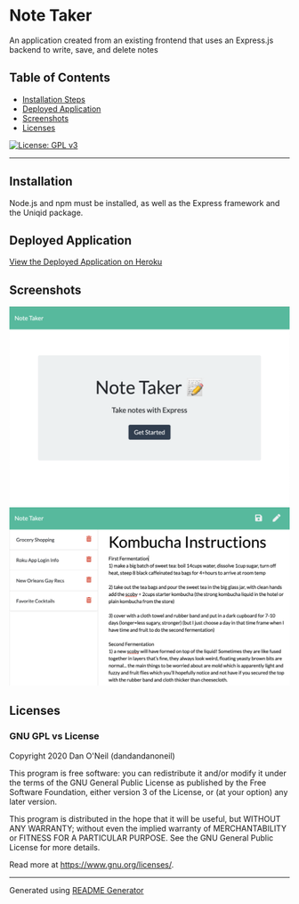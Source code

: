 # Note Taker
An application created from an existing frontend that uses an Express.js backend to write, save, and delete notes

## Table of Contents
- [Installation Steps](#installation)
- [Deployed Application](#deployed-application)
- [Screenshots](#screenshots)
- [Licenses](#licenses)

[![License: GPL v3](https://img.shields.io/badge/License-GPLv3-blue.svg)](https://www.gnu.org/licenses/gpl-3.0)

---
## Installation 
Node.js and npm must be installed, as well as the Express framework and the Uniqid package.

## Deployed  Application
[View the Deployed Application on Heroku](https://dandandanoneil-note-taker.herokuapp.com/)

## Screenshots
![Note Taker Landing Page](images/note-taker-index.png)
![Note Taker Notes Page](images/note-taker-notes.png)

## Licenses
### GNU GPL vs License

Copyright 2020 Dan O'Neil (dandandanoneil)

This program is free software: you can redistribute it and/or modify it under the terms of the GNU General Public License as published by the Free Software Foundation, either version 3 of the License, or (at your option) any later version.

This program is distributed in the hope that it will be useful, but WITHOUT ANY WARRANTY; without even the implied warranty of MERCHANTABILITY or FITNESS FOR A PARTICULAR PURPOSE.  See the GNU General Public License for more details.

Read more at <https://www.gnu.org/licenses/>.

---
Generated using [README Generator](https://github.com/dandandanoneil/readme-generator)